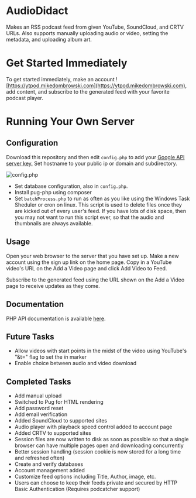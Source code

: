 # AudioDidact
Makes an RSS podcast feed from given YouTube, SoundCloud, and CRTV URLs. Also supports manually uploading audio or video, setting the metadata, and uploading album art. 

# Get Started Immediately
To get started immediately, make an account ![https://ytpod.mikedombrowski.com](https://ytpod.mikedombrowski.com), add content, and subscribe to the generated feed with your favorite podcast player.

# Running Your Own Server
## Configuration
Download this repository and then edit `config.php` to add your [Google API server key.](https://console.developers.google.com/apis/credentials)
Set hostname to your public ip or domain and subdirectory.

![config.php](https://raw.githubusercontent.com/md100play/PodTube/master/README-images/config-php.PNG)

- Set database configuration, also in `config.php`.
- Install pug-php using composer
- Set `batchProcess.php` to run as often as you like using the Windows Task Sheduler or cron on linux. This script is used to delete files once they are kicked out of every user's feed. If you have lots of disk space, then you may not want to run this script ever, so that the audio and thumbnails are always available.


## Usage
Open your web browser to the server that you have set up. Make a new account using the sign up link on the home page. Copy in a YouTube video's URL on the Add a Video page and click Add Video to Feed.

Subscribe to the generated feed using the URL shown on the Add a Video page to receive updates as they come.

## Documentation
PHP API documentation is available [here](https://md100play.github.io/AudioDidact/html/index.html).

## Future Tasks
- Allow videos with start points in the midst of the video using YouTube's "&t=" flag to set the *in* marker
- Enable choice between audio and video download

## Completed Tasks
- Add manual upload
- Switched to Pug for HTML rendering
- Add password reset
- Add email verification
- Added SoundCloud to supported sites
- Audio player with playback speed control added to account page
- Added CRTV to supported sites
- Session files are now written to disk as soon as possible so that a single browser can have multiple pages open and downloading concurrently
- Better session handling (session cookie is now stored for a long time and refreshed often)
- Create and verify databases
- Account management added
- Customize feed options including Title, Author, image, etc.
- Users can choose to keep their feeds private and secured by HTTP Basic Authentication (Requires podcatcher support)
